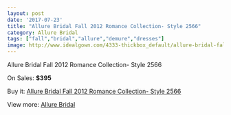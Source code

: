 ```yaml
---
layout: post
date: '2017-07-23'
title: "Allure Bridal Fall 2012 Romance Collection- Style 2566"
category: Allure Bridal
tags: ["fall","bridal","allure","demure","dresses"]
image: http://www.idealgown.com/4333-thickbox_default/allure-bridal-fall-2012-romance-collection-style-2566.jpg
---
```

Allure Bridal Fall 2012 Romance Collection- Style 2566

On Sales: **$395**
<a href="https://www.idealgown.com/en/allure-bridal/1963-allure-bridal-fall-2012-romance-collection-style-2566.html"><amp-img layout="responsive" width="600" height="600" src="//www.idealgown.com/4333-thickbox_default/allure-bridal-fall-2012-romance-collection-style-2566.jpg" alt="Allure Bridal Fall 2012 Romance Collection- Style 2566 0" /></a>
<a href="https://www.idealgown.com/en/allure-bridal/1963-allure-bridal-fall-2012-romance-collection-style-2566.html"><amp-img layout="responsive" width="600" height="600" src="//www.idealgown.com/4334-thickbox_default/allure-bridal-fall-2012-romance-collection-style-2566.jpg" alt="Allure Bridal Fall 2012 Romance Collection- Style 2566 1" /></a>

Buy it: [Allure Bridal Fall 2012 Romance Collection- Style 2566](https://www.idealgown.com/en/allure-bridal/1963-allure-bridal-fall-2012-romance-collection-style-2566.html "Allure Bridal Fall 2012 Romance Collection- Style 2566")

View more: [Allure Bridal](https://www.idealgown.com/en/29-allure-bridal "Allure Bridal")